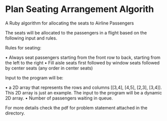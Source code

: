 # Plan Seating Arrangement Algorith
A Ruby algorithm for allocating the seats to Airline Passengers

The seats will be allocated to the passengers in a flight based on the following input and rules.

Rules for seating:

• Always seat passengers starting from the front row to back, starting from the left to the right
• Fill aisle seats first followed by window seats followed by center seats (any order in center seats)

Input to the program will be:

• a 2D array that represents the rows and columns [[3,4], [4,5], [2,3], [3,4]]. This 2D array is just an example. The input to the program will be a dynamic 2D array.
• Number of passengers waiting in queue.


For more details check the pdf for problem statement attached in the directory.